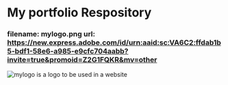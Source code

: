 # My portfolio Respository
### filename: mylogo.png url: https://new.express.adobe.com/id/urn:aaid:sc:VA6C2:ffdab1b5-bdf1-58e6-a985-e9cfc704aabb?invite=true&promoid=Z2G1FQKR&mv=other
![mylogo](https://github.com/user-attachments/assets/dfe6b195-434a-4f83-a3d1-649ed781980a)
is a logo to be used in a website
